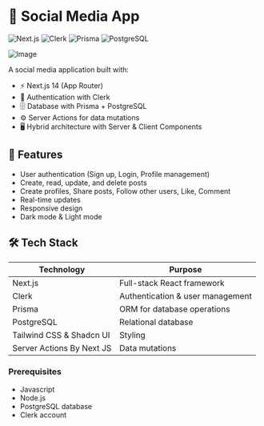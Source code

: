 # 📱 Social Media App

![Next.js](https://img.shields.io/badge/Next.js-000000?style=for-the-badge&logo=nextdotjs&logoColor=white)
![Clerk](https://img.shields.io/badge/Clerk-Auth-8A2BE2?style=for-the-badge)
![Prisma](https://img.shields.io/badge/Prisma-3982CE?style=for-the-badge&logo=Prisma&logoColor=white)
![PostgreSQL](https://img.shields.io/badge/PostgreSQL-316192?style=for-the-badge&logo=postgresql&logoColor=white)

![Image](https://github.com/user-attachments/assets/527d9243-4140-4033-a014-c6495a52adca)

A social media application built with:

- ⚡ Next.js 14 (App Router)
- 🔐 Authentication with Clerk
- 🗄️ Database with Prisma + PostgreSQL
- ⚙️ Server Actions for data mutations
- 🖥️ Hybrid architecture with Server & Client Components

## 🚀 Features

- User authentication (Sign up, Login, Profile management)
- Create, read, update, and delete posts
- Create profiles, Share posts, Follow other users, Like, Comment
- Real-time updates
- Responsive design
- Dark mode & Light mode

## 🛠️ Tech Stack

| Technology                  | Purpose                          |
|-----------------------------|----------------------------------|
| Next.js                     | Full-stack React framework       |
| Clerk                       | Authentication & user management |
| Prisma                      | ORM for database operations      |
| PostgreSQL                  | Relational database              |
| Tailwind CSS & Shadcn UI    | Styling                          |
| Server Actions By Next JS   | Data mutations                   | 


### Prerequisites

- Javascript
- Node.js
- PostgreSQL database
- Clerk account

